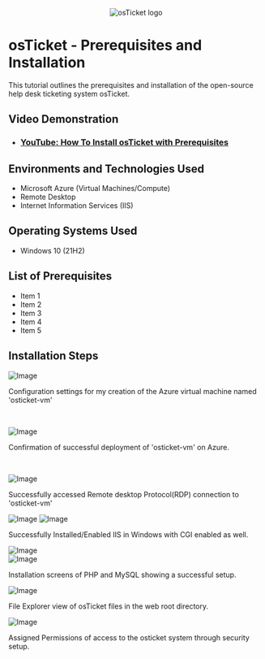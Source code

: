 <p align="center">
<img src="https://i.imgur.com/Clzj7Xs.png" alt="osTicket logo"/>
</p>

<h1>osTicket - Prerequisites and Installation</h1>
This tutorial outlines the prerequisites and installation of the open-source help desk ticketing system osTicket.<br />


<h2>Video Demonstration</h2>

- ### [YouTube: How To Install osTicket with Prerequisites](https://www.youtube.com)

<h2>Environments and Technologies Used</h2>

- Microsoft Azure (Virtual Machines/Compute)
- Remote Desktop
- Internet Information Services (IIS)

<h2>Operating Systems Used </h2>

- Windows 10</b> (21H2)

<h2>List of Prerequisites</h2>

- Item 1
- Item 2
- Item 3
- Item 4
- Item 5

<h2>Installation Steps</h2>

![Image](https://github.com/user-attachments/assets/5ab48f77-1e3e-4467-be55-6dd5c0f6771f)</p>

Configuration settings for my creation of the Azure virtual machine named 'osticket-vm'
</p>
<br />

![Image](https://github.com/user-attachments/assets/91658bd3-79f7-47b8-bb10-a6d769c98575)

<p>
Confirmation of successful deployment of 'osticket-vm' on Azure.
</p>
<br />

![Image](https://github.com/user-attachments/assets/3d78ac51-994d-4e83-88ed-7218805fa7ca)
<p>
Successfully accessed Remote desktop Protocol(RDP) connection to 'osticket-vm'
</p>

![Image](https://github.com/user-attachments/assets/6bc14750-7ec2-40f7-a0c6-4c6c553eed09)
![Image](https://github.com/user-attachments/assets/b97c80bf-d902-445f-8bc4-03dca917bad3)

Successfully Installed/Enabled IIS in Windows with CGI enabled as well.

![Image](https://github.com/user-attachments/assets/fb203224-d13f-4995-8de9-059a634d922e)<br />
![Image](https://github.com/user-attachments/assets/35e3b7a3-e709-40ee-9434-b8e899b15957)

Installation screens of PHP and MySQL showing a successful setup.

![Image](https://github.com/user-attachments/assets/8dad6df5-fbd2-4516-a8d1-ceb9710c81a0)

File Explorer view of osTicket files in the web root directory.

![Image](https://github.com/user-attachments/assets/8eeecac9-3749-4c1e-b2c3-854e36fa2f6a)

Assigned Permissions of access to the osticket system through security setup.




